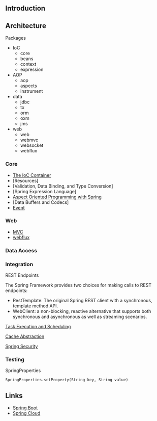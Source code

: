 ## Introduction

## Architecture
Packages
- IoC
    - core
    - beans
    - context
    - expression
- AOP
    - aop
    - aspects
    - instrument
- data
    - jdbc
    - tx
    - orm
    - oxm
    - jms
- web
    - web
    - webmvc
    - websocket
    - webflux

### Core

- [The IoC Container](/docs/CS/Java/Spring/IoC.md)
- [Resources]
- [Validation, Data Binding, and Type Conversion]
- [Spring Expression Language]
- [Aspect Oriented Programming with Spring](/docs/CS/Java/Spring/AOP.md)
- [Data Buffers and Codecs]
- [Event](/docs/CS/Java/Spring/Event.md)

### Web

- [MVC](/docs/CS/Java/Spring/MVC.md)
- [webflux](/docs/CS/Java/Spring/webflux.md)

### Data Access

### Integration

 REST Endpoints

The Spring Framework provides two choices for making calls to REST endpoints:
- RestTemplate: The original Spring REST client with a synchronous, template method API.
- WebClient: a non-blocking, reactive alternative that supports both synchronous and asynchronous as well as streaming scenarios.



 [Task Execution and Scheduling](/docs/CS/Java/Spring/Task.md)

 [Cache Abstraction](/docs/CS/Java/Spring/Cache.md)

[Spring Security](/docs/CS/Java/Spring/Security.md)

### Testing


SpringProperties

`SpringProperties.setProperty(String key, String value)`

## Links

- [Spring Boot](/docs/CS/Java/Spring_Boot/Spring_Boot.md)
- [Spring Cloud](/docs/CS/Java/Spring_Cloud/Spring_Cloud.md)